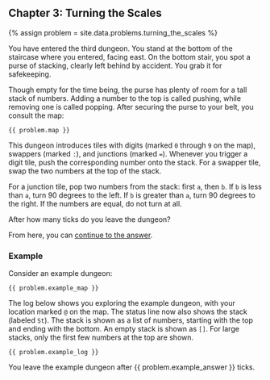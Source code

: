 ## Chapter 3: Turning the Scales

{% assign problem = site.data.problems.turning_the_scales %}

You have entered the third dungeon. You stand at the bottom of the staircase where you entered, facing east. On the bottom stair, you spot a purse of stacking, clearly left behind by accident. You grab it for safekeeping.

Though empty for the time being, the purse has plenty of room for a tall stack of numbers. Adding a number to the top is called pushing, while removing one is called popping. After securing the purse to your belt, you consult the map:

```
{{ problem.map }}
```

This dungeon introduces tiles with digits (marked `0` through `9` on the map), swappers (marked `:`), and junctions (marked `=`). Whenever you trigger a digit tile, push the corresponding number onto the stack. For a swapper tile, swap the two numbers at the top of the stack.

For a junction tile, pop two numbers from the stack: first `a`, then `b`. If `b` is less than `a`, turn 90 degrees to the left. If `b` is greater than `a`, turn 90 degrees to the right. If the numbers are equal, do not turn at all.

After how many ticks do you leave the dungeon?

From here, you can [continue to the answer](../../answers/chapters/03/turning-the-scales.md).


### Example

Consider an example dungeon:

```
{{ problem.example_map }}
```

The log below shows you exploring the example dungeon, with your location marked `@` on the map. The status line now also shows the stack (labeled `St`). The stack is shown as a list of numbers, starting with the top and ending with the bottom. An empty stack is shown as `[]`. For large stacks, only the first few numbers at the top are shown.

```
{{ problem.example_log }}
```

You leave the example dungeon after {{ problem.example_answer }} ticks.
